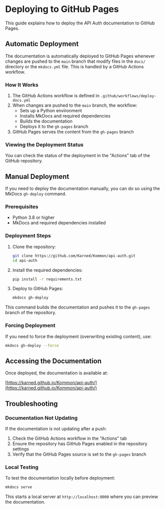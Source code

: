 # Deploying to GitHub Pages

This guide explains how to deploy the API Auth documentation to GitHub Pages.

## Automatic Deployment

The documentation is automatically deployed to GitHub Pages whenever changes are pushed to the `main` branch that modify files in the `docs/` directory or the `mkdocs.yml` file. This is handled by a GitHub Actions workflow.

### How It Works

1. The GitHub Actions workflow is defined in `.github/workflows/deploy-docs.yml`
2. When changes are pushed to the `main` branch, the workflow:
   - Sets up a Python environment
   - Installs MkDocs and required dependencies
   - Builds the documentation
   - Deploys it to the `gh-pages` branch
3. GitHub Pages serves the content from the `gh-pages` branch

### Viewing the Deployment Status

You can check the status of the deployment in the "Actions" tab of the GitHub repository.

## Manual Deployment

If you need to deploy the documentation manually, you can do so using the MkDocs `gh-deploy` command.

### Prerequisites

- Python 3.8 or higher
- MkDocs and required dependencies installed

### Deployment Steps

1. Clone the repository:
   ```bash
   git clone https://github.com/Karned/Kommon/api-auth.git
   cd api-auth
   ```

2. Install the required dependencies:
   ```bash
   pip install -r requirements.txt
   ```

3. Deploy to GitHub Pages:
   ```bash
   mkdocs gh-deploy
   ```

This command builds the documentation and pushes it to the `gh-pages` branch of the repository.

### Forcing Deployment

If you need to force the deployment (overwriting existing content), use:

```bash
mkdocs gh-deploy --force
```

## Accessing the Documentation

Once deployed, the documentation is available at:

[https://karned.github.io/Kommon/api-auth/](https://karned.github.io/Kommon/api-auth/)

## Troubleshooting

### Documentation Not Updating

If the documentation is not updating after a push:

1. Check the GitHub Actions workflow in the "Actions" tab
2. Ensure the repository has GitHub Pages enabled in the repository settings
3. Verify that the GitHub Pages source is set to the `gh-pages` branch

### Local Testing

To test the documentation locally before deployment:

```bash
mkdocs serve
```

This starts a local server at `http://localhost:8000` where you can preview the documentation.
